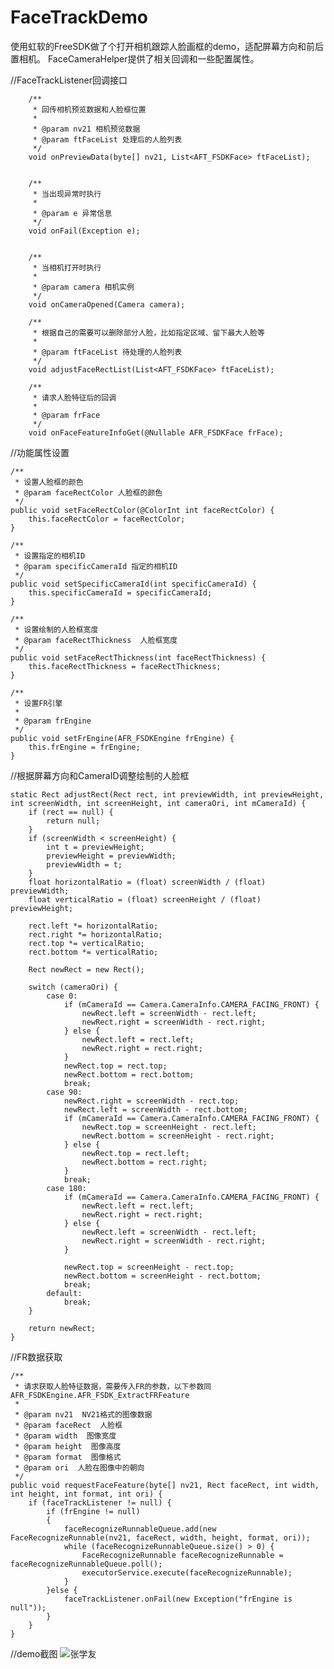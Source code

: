 
# FaceTrackDemo
使用虹软的FreeSDK做了个打开相机跟踪人脸画框的demo，适配屏幕方向和前后置相机。
FaceCameraHelper提供了相关回调和一些配置属性。

//FaceTrackListener回调接口
 
        /**
         * 回传相机预览数据和人脸框位置
         *
         * @param nv21 相机预览数据
         * @param ftFaceList 处理后的人脸列表
         */
        void onPreviewData(byte[] nv21, List<AFT_FSDKFace> ftFaceList);


        /**
         * 当出现异常时执行
         *
         * @param e 异常信息
         */
        void onFail(Exception e);


        /**
         * 当相机打开时执行
         *
         * @param camera 相机实例
         */
        void onCameraOpened(Camera camera);

        /**
         * 根据自己的需要可以删除部分人脸，比如指定区域、留下最大人脸等
         *
         * @param ftFaceList 待处理的人脸列表
         */
        void adjustFaceRectList(List<AFT_FSDKFace> ftFaceList); 
     
        /**
         * 请求人脸特征后的回调
         *
         * @param frFace
         */
        void onFaceFeatureInfoGet(@Nullable AFR_FSDKFace frFace);
        
//功能属性设置

    /**
     * 设置人脸框的颜色
     * @param faceRectColor 人脸框的颜色
     */
    public void setFaceRectColor(@ColorInt int faceRectColor) {
        this.faceRectColor = faceRectColor;
    }

    /**
     * 设置指定的相机ID
     * @param specificCameraId 指定的相机ID
     */
    public void setSpecificCameraId(int specificCameraId) {
        this.specificCameraId = specificCameraId;
    }

    /**
     * 设置绘制的人脸框宽度
     * @param faceRectThickness  人脸框宽度
     */
    public void setFaceRectThickness(int faceRectThickness) {
        this.faceRectThickness = faceRectThickness;
    }
    
    /**
     * 设置FR引擎
     *
     * @param frEngine
     */
    public void setFrEngine(AFR_FSDKEngine frEngine) {
        this.frEngine = frEngine;
    }
    
//根据屏幕方向和CameraID调整绘制的人脸框

    static Rect adjustRect(Rect rect, int previewWidth, int previewHeight, int screenWidth, int screenHeight, int cameraOri, int mCameraId) {
        if (rect == null) {
            return null;
        }
        if (screenWidth < screenHeight) {
            int t = previewHeight;
            previewHeight = previewWidth;
            previewWidth = t;
        }
        float horizontalRatio = (float) screenWidth / (float) previewWidth;
        float verticalRatio = (float) screenHeight / (float) previewHeight;

        rect.left *= horizontalRatio;
        rect.right *= horizontalRatio;
        rect.top *= verticalRatio;
        rect.bottom *= verticalRatio;

        Rect newRect = new Rect();

        switch (cameraOri) {
            case 0:
                if (mCameraId == Camera.CameraInfo.CAMERA_FACING_FRONT) {
                    newRect.left = screenWidth - rect.left;
                    newRect.right = screenWidth - rect.right;
                } else {
                    newRect.left = rect.left;
                    newRect.right = rect.right;
                }
                newRect.top = rect.top;
                newRect.bottom = rect.bottom;
                break;
            case 90:
                newRect.right = screenWidth - rect.top;
                newRect.left = screenWidth - rect.bottom;
                if (mCameraId == Camera.CameraInfo.CAMERA_FACING_FRONT) {
                    newRect.top = screenHeight - rect.left;
                    newRect.bottom = screenHeight - rect.right;
                } else {
                    newRect.top = rect.left;
                    newRect.bottom = rect.right;
                }
                break;
            case 180:
                if (mCameraId == Camera.CameraInfo.CAMERA_FACING_FRONT) {
                    newRect.left = rect.left;
                    newRect.right = rect.right;
                } else {
                    newRect.left = screenWidth - rect.left;
                    newRect.right = screenWidth - rect.right;
                }

                newRect.top = screenHeight - rect.top;
                newRect.bottom = screenHeight - rect.bottom;
                break;
            default:
                break;
        }

        return newRect;
    }

//FR数据获取

    /**
     * 请求获取人脸特征数据，需要传入FR的参数，以下参数同 AFR_FSDKEngine.AFR_FSDK_ExtractFRFeature
     *
     * @param nv21  NV21格式的图像数据
     * @param faceRect  人脸框
     * @param width  图像宽度
     * @param height  图像高度
     * @param format  图像格式
     * @param ori  人脸在图像中的朝向
     */
    public void requestFaceFeature(byte[] nv21, Rect faceRect, int width, int height, int format, int ori) {
        if (faceTrackListener != null) {
            if (frEngine != null)
            {
                faceRecognizeRunnableQueue.add(new FaceRecognizeRunnable(nv21, faceRect, width, height, format, ori));
                while (faceRecognizeRunnableQueue.size() > 0) {
                    FaceRecognizeRunnable faceRecognizeRunnable = faceRecognizeRunnableQueue.poll();
                    executorService.execute(faceRecognizeRunnable);
                }
            }else {
                faceTrackListener.onFail(new Exception("frEngine is null"));
            }
        }
    }

//demo截图
![张学友](https://github.com/wangshengyang1996/FaceTrackDemo/blob/master/%E5%BC%A0%E5%AD%A6%E5%8F%8B.jpg)
